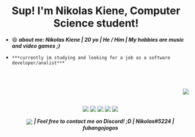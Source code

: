 <div align="center">
    <h1> Sup! I'm Nikolas Kiene, Computer Science student! </h1>
</div>


- 😄 ***about me: Nikolas Kiene | 20 yo | He / Him | My hobbies are music and video games ;)***
-     ***currently im studying and looking for a job as a software developer/analist***

    ##
    
    <br>
    <div style="display: inline_block"><br>
        <img align="right" src="https://media.discordapp.net/attachments/429692107800969226/892532508728623204/Chatting.gif">
    </div>
    
    ## 
    
    <div align="center">
        <br>
        <a href="https://www.instagram.com/nikiene_/" target="_blank"><img src="https://img.shields.io/badge/-Instagram-%23E4405F?style=for-the-badge&logo=instagram&logoColor=white" target="_blank"></a>
        <a href="https://steamcommunity.com/id/KININHOZINHO/" target="_blank"><img src="https://img.shields.io/badge/Steam-000000?style=for-the-badge&logo=steam&logoColor=white" target="_blank"></a>
        <a href = "mailto:nikolasnovo03@gmail.com"><img src="https://img.shields.io/badge/-Gmail-%23333?style=for-the-badge&logo=gmail&logoColor=white" target="_blank"></a>
        <a href="https://www.linkedin.com/in/nikolas-miguel-kiene-novo-378a70197/" target="_blank"><img src="https://img.shields.io/badge/-LinkedIn-%230077B5?style=for-the-badge&logo=linkedin&logoColor=white" target="_blank"></a> 
        <a href="https://open.spotify.com/user/5x18rhwkiiks5kqic11zyp6is" target="_blank"><img src="https://img.shields.io/badge/Spotify-1ED760?&style=for-the-badge&logo=spotify&logoColor=white" target="_blank"></a>
    
    <br>
    
    <img align="center" src="https://img.shields.io/badge/Discord-7289DA?style=for-the-badge&logo=discord&logoColor=white"> ***| Feel free to contact me on Discord! ;D | Nikolas#5224 | fubangojogos***
    </div>

